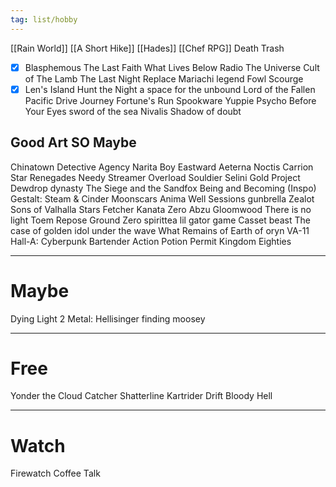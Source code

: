 ```yaml
---
tag: list/hobby
---
```


[[Rain World]]
[[A Short Hike]]
[[Hades]]
[[Chef RPG]]
Death Trash
- [x] Blasphemous
The Last Faith
What Lives Below
Radio The Universe
Cult of The Lamb
The Last Night
Replace
Mariachi legend
Fowl Scourge
- [x] Len's Island
Hunt the Night
a space for the unbound
Lord of the Fallen
Pacific Drive
Journey
Fortune's Run
Spookware
Yuppie Psycho
Before Your Eyes
sword of the sea
Nivalis
Shadow of doubt
## Good Art SO Maybe
Chinatown Detective Agency
Narita Boy
Eastward
Aeterna Noctis
Carrion
Star Renegades
Needy Streamer Overload
Souldier
Selini
Gold Project
Dewdrop dynasty
The Siege and the Sandfox 
Being and Becoming (Inspo)
Gestalt: Steam & Cinder
Moonscars
Anima Well
Sessions
gunbrella
Zealot
Sons of Valhalla
Stars Fetcher
Kanata Zero
Abzu
Gloomwood
There is no light
Toem
Repose
Ground Zero
spirittea
lil gator game
Casset beast
The case of golden idol
under the wave
What Remains of 
Earth of oryn
VA-11 Hall-A: Cyberpunk Bartender Action
Potion Permit
Kingdom Eighties

---
# Maybe
Dying Light 2
Metal: Hellisinger
finding moosey

---
# Free
Yonder the Cloud Catcher
Shatterline
Kartrider Drift
Bloody Hell

---
# Watch
Firewatch
Coffee Talk